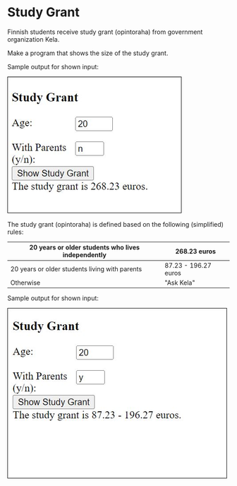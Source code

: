 # Study Grant

Finnish students receive study grant (opintoraha) from government organization Kela.

Make a program that shows the size of the study grant.

Sample output for shown input:

![Study_grant](./studygrant20yearswithoutparents(1).JPG)

The study grant (opintoraha) is defined based on the following (simplified) rules:

| 20 years or older students who lives independently| 268.23 euros         |
| ------------------------------------------------- | -------------------- |
|20 years or older students living with parents     | 87.23 - 196.27 euros |
| Otherwise                                         | "Ask Kela"           |

Sample output for shown input:

![Study_grand2](./studygrant20yearswithparents.JPG)
